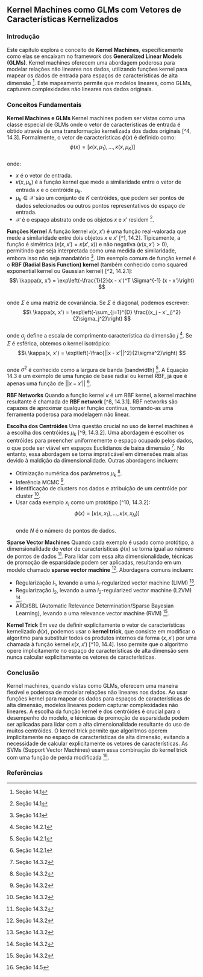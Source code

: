 ## Kernel Machines como GLMs com Vetores de Características Kernelizados

### Introdução
Este capítulo explora o conceito de **Kernel Machines**, especificamente como elas se encaixam no framework dos **Generalized Linear Models (GLMs)**. Kernel machines oferecem uma abordagem poderosa para modelar relações não lineares nos dados, utilizando funções kernel para mapear os dados de entrada para espaços de características de alta dimensão [^1]. Este mapeamento permite que modelos lineares, como GLMs, capturem complexidades não lineares nos dados originais.

### Conceitos Fundamentais

**Kernel Machines e GLMs**
Kernel machines podem ser vistas como uma classe especial de GLMs onde o vetor de características de entrada é obtido através de uma transformação kernelizada dos dados originais [^4, 14.3]. Formalmente, o vetor de características $\phi(x)$ é definido como:
$$\
\phi(x) = [\kappa(x, \mu_1), ..., \kappa(x, \mu_K)]
$$\
onde:
*   $x$ é o vetor de entrada.
*   $\kappa(x, \mu_k)$ é a função kernel que mede a similaridade entre o vetor de entrada $x$ e o centróide $\mu_k$.
*   $\mu_k \in \mathcal{X}$ são um conjunto de $K$ centróides, que podem ser pontos de dados selecionados ou outros pontos representativos do espaço de entrada.
*   $\mathcal{X}$ é o espaço abstrato onde os objetos $x$ e $x'$ residem [^1].

**Funções Kernel**
A função kernel $\kappa(x, x')$ é uma função real-valorada que mede a similaridade entre dois objetos $x$ e $x'$ [^1, 14.2]. Tipicamente, a função é simétrica ($\kappa(x, x') = \kappa(x', x)$) e não negativa ($\kappa(x, x') > 0$), permitindo que seja interpretada como uma medida de similaridade, embora isso não seja mandatório [^1]. Um exemplo comum de função kernel é o **RBF (Radial Basis Function) kernel** (também conhecido como squared exponential kernel ou Gaussian kernel) [^2, 14.2.1]:
$$\
\kappa(x, x') = \exp\left(-\frac{1}{2}(x - x')^T \Sigma^{-1} (x - x')\right)
$$\
onde $\Sigma$ é uma matriz de covariância. Se $\Sigma$ é diagonal, podemos escrever:
$$\
\kappa(x, x') = \exp\left(-\sum_{j=1}^{D} \frac{(x_j - x'_j)^2}{2\sigma_j^2}\right)
$$\
onde $\sigma_j$ define a escala de comprimento característica da dimensão $j$ [^2]. Se $\Sigma$ é esférica, obtemos o kernel isotrópico:
$$\
\kappa(x, x') = \exp\left(-\frac{||x - x'||^2}{2\sigma^2}\right)
$$\
onde $\sigma^2$ é conhecido como a largura de banda (bandwidth) [^2]. A Equação 14.3 é um exemplo de uma função de base radial ou kernel RBF, já que é apenas uma função de $||x - x'||$ [^2].

**RBF Networks**
Quando a função kernel $\kappa$ é um RBF kernel, a kernel machine resultante é chamada de **RBF network** [^8, 14.3.1]. RBF networks são capazes de aproximar qualquer função contínua, tornando-as uma ferramenta poderosa para modelagem não linear.

**Escolha dos Centróides**
Uma questão crucial no uso de kernel machines é a escolha dos centróides $\mu_k$ [^9, 14.3.2]. Uma abordagem é escolher os centróides para preencher uniformemente o espaço ocupado pelos dados, o que pode ser viável em espaços Euclidianos de baixa dimensão [^9]. No entanto, essa abordagem se torna impraticável em dimensões mais altas devido à maldição da dimensionalidade. Outras abordagens incluem:
*   Otimização numérica dos parâmetros $\mu_k$ [^9].
*   Inferência MCMC [^9].
*   Identificação de clusters nos dados e atribuição de um centróide por cluster [^9].
*   Usar cada exemplo $x_i$ como um protótipo [^10, 14.3.2]:
    $$\
    \phi(x) = [\kappa(x, x_1), ..., \kappa(x, x_N)]
    $$\
    onde $N$ é o número de pontos de dados.

**Sparse Vector Machines**
Quando cada exemplo é usado como protótipo, a dimensionalidade do vetor de características $\phi(x)$ se torna igual ao número de pontos de dados [^10]. Para lidar com essa alta dimensionalidade, técnicas de promoção de esparsidade podem ser aplicadas, resultando em um modelo chamado **sparse vector machine** [^10]. Abordagens comuns incluem:
*   Regularização $l_1$, levando a uma $l_1$-regularized vector machine (LIVM) [^10].
*   Regularização $l_2$, levando a uma $l_2$-regularized vector machine (L2VM) [^10].
*   ARD/SBL (Automatic Relevance Determination/Sparse Bayesian Learning), levando a uma relevance vector machine (RVM) [^10].

**Kernel Trick**
Em vez de definir explicitamente o vetor de características kernelizado $\phi(x)$, podemos usar o **kernel trick**, que consiste em modificar o algoritmo para substituir todos os produtos internos da forma $\langle x, x' \rangle$ por uma chamada à função kernel $\kappa(x, x')$ [^10, 14.4]. Isso permite que o algoritmo opere implicitamente no espaço de características de alta dimensão sem nunca calcular explicitamente os vetores de características.

### Conclusão
Kernel machines, quando vistas como GLMs, oferecem uma maneira flexível e poderosa de modelar relações não lineares nos dados. Ao usar funções kernel para mapear os dados para espaços de características de alta dimensão, modelos lineares podem capturar complexidades não lineares. A escolha da função kernel e dos centróides é crucial para o desempenho do modelo, e técnicas de promoção de esparsidade podem ser aplicadas para lidar com a alta dimensionalidade resultante do uso de muitos centróides. O kernel trick permite que algoritmos operem implicitamente no espaço de características de alta dimensão, evitando a necessidade de calcular explicitamente os vetores de características. As SVMs (Support Vector Machines) usam essa combinação do kernel trick com uma função de perda modificada [^18].

### Referências
[^1]: Seção 14.1
[^2]: Seção 14.2.1
[^3]: Seção 14.2
[^4]: Seção 14.3
[^5]: Seção 14.3.1
[^6]: Seção 14.2.1
[^7]: Seção 14.2.1
[^8]: Seção 14.3.1
[^9]: Seção 14.3.2
[^10]: Seção 14.3.2
[^11]: Seção 14.4
[^12]: Seção 14.4
[^13]: Seção 14.4
[^14]: Seção 14.3
[^15]: Seção 14.3.1
[^16]: Seção 14.2.1
[^17]: Seção 14.3.1
[^18]: Seção 14.5

<!-- END -->